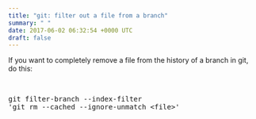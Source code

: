 ```yaml
---
title: "git: filter out a file from a branch"
summary: " "
date: 2017-06-02 06:32:54 +0000 UTC
draft: false
---
```

If you want to completely remove a file from the history of a branch in git, do this:

&nbsp;

<pre>
git filter-branch --index-filter 
'git rm --cached --ignore-unmatch &lt;file&gt;'
</pre>
